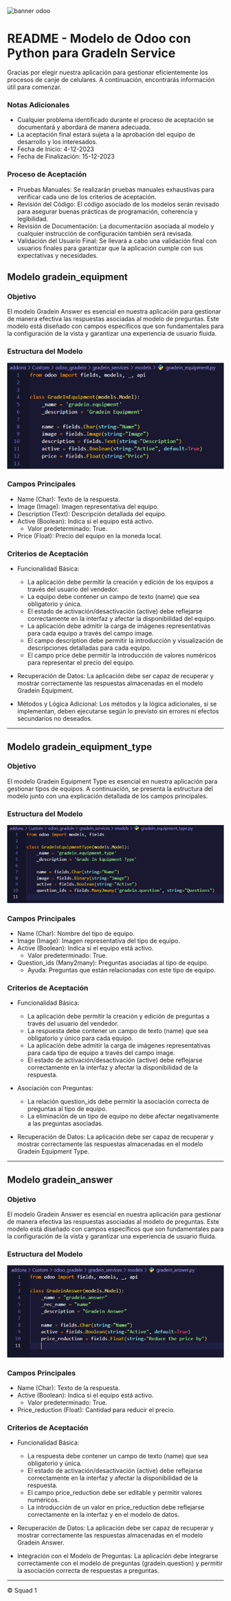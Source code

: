 <img src="https://www.orbit.es/wp-content/uploads/2022/08/unete-a-la-gestion-de-clientes-simplificada-con-odoo-crm.jpg" alt="banner odoo">

# README - Modelo de Odoo con Python para GradeIn Service

Gracias por elegir nuestra aplicación para gestionar eficientemente los procesos de canje de celulares. A continuación, encontrarás información útil para comenzar.

### Notas Adicionales

- Cualquier problema identificado durante el proceso de aceptación se documentará y abordará de manera adecuada.
- La aceptación final estará sujeta a la aprobación del equipo de desarrollo y los interesados.
- Fecha de Inicio: 4-12-2023
- Fecha de Finalización: 15-12-2023

### Proceso de Aceptación

- Pruebas Manuales: Se realizarán pruebas manuales exhaustivas para verificar cada uno de los criterios de aceptación.
- Revisión del Código: El código asociado de los modelos serán revisado para asegurar buenas prácticas de programación, coherencia y legibilidad.
- Revisión de Documentación: La documentación asociada al modelo y cualquier instrucción de configuración también será revisada.
- Validación del Usuario Final: Se llevará a cabo una validación final con usuarios finales para garantizar que la aplicación cumple con sus expectativas y necesidades.

## **Modelo gradein_equipment**

### Objetivo

El modelo Gradein Answer es esencial en nuestra aplicación para gestionar de manera efectiva las respuestas asociadas al modelo de preguntas. Este modelo está diseñado con campos específicos que son fundamentales para la configuración de la vista y garantizar una experiencia de usuario fluida.

### Estructura del Modelo

![Alt text](image-2.png)

### Campos Principales

- Name (Char): Texto de la respuesta.
- Image (Image): Imagen representativa del equipo.
- Description (Text): Descripción detallada del equipo.
- Active (Boolean): Indica si el equipo está activo.
    - Valor predeterminado: True.
- Price (Float): Precio del equipo en la moneda local.

### Criterios de Aceptación

- Funcionalidad Básica:
    - La aplicación debe permitir la creación y edición de los equipos a través del usuario del vendedor.
    - La equipo debe contener un campo de texto (name) que sea obligatorio y única.
    - El estado de activación/desactivación (active) debe reflejarse correctamente en la interfaz y afectar la disponibilidad del equipo.
    - La aplicación debe admitir la carga de imágenes representativas para cada equipo a través del campo image.
    - El campo description debe permitir la introducción y visualización de descripciones detalladas para cada equipo.
    - El campo price debe permitir la introducción de valores numéricos para representar el precio del equipo.

- Recuperación de Datos: La aplicación debe ser capaz de recuperar y mostrar correctamente las respuestas almacenadas en el modelo Gradein Equipment. 
- Métodos y Lógica Adicional: Los métodos y la lógica adicionales, si se implementan, deben ejecutarse según lo previsto sin errores ni efectos secundarios no deseados.

---

## **Modelo gradein_equipment_type**

### Objetivo

El modelo Gradein Equipment Type es esencial en nuestra aplicación para gestionar tipos de equipos. A continuación, se presenta la estructura del modelo junto con una explicación detallada de los campos principales.

### Estructura del Modelo

![Alt text](image-1.png)

### Campos Principales

- Name (Char): Nombre del tipo de equipo.
- Image (Image): Imagen representativa del tipo de equipo.
- Active (Boolean): Indica si el equipo está activo.
    - Valor predeterminado: True.
- Question_ids (Many2many): Preguntas asociadas al tipo de equipo.
    - Ayuda: Preguntas que están relacionadas con este tipo de equipo.

### Criterios de Aceptación

- Funcionalidad Básica:
    - La aplicación debe permitir la creación y edición de preguntas a través del usuario del vendedor.
    - La respuesta debe contener un campo de texto (name) que sea obligatorio y único para cada equipo.
    - La aplicación debe admitir la carga de imágenes representativas para cada tipo de equipo a través del campo image.
    - El estado de activación/desactivación (active) debe reflejarse correctamente en la interfaz y afectar la disponibilidad de la respuesta.

- Asociación con Preguntas:
    - La relación question_ids debe permitir la asociación correcta de preguntas al tipo de equipo.
    - La eliminación de un tipo de equipo no debe afectar negativamente a las preguntas asociadas.

- Recuperación de Datos: La aplicación debe ser capaz de recuperar y mostrar correctamente las respuestas almacenadas en el modelo Gradein Equipment Type.

---

## **Modelo gradein_answer**

### Objetivo

El modelo Gradein Answer es esencial en nuestra aplicación para gestionar de manera efectiva las respuestas asociadas al modelo de preguntas. Este modelo está diseñado con campos específicos que son fundamentales para la configuración de la vista y garantizar una experiencia de usuario fluida.

### Estructura del Modelo

![Alt text](image.png)

### Campos Principales

- Name (Char): Texto de la respuesta.
- Active (Boolean): Indica si el equipo está activo.
    - Valor predeterminado: True.
- Price_reduction (Float): Cantidad para reducir el precio.

### Criterios de Aceptación

- Funcionalidad Básica:
    - La respuesta debe contener un campo de texto (name) que sea obligatorio y única.
    - El estado de activación/desactivación (active) debe reflejarse correctamente en la interfaz y afectar la disponibilidad de la respuesta.
    - El campo price_reduction debe ser editable y permitir valores numéricos.
    - La introducción de un valor en price_reduction debe reflejarse correctamente en la interfaz y en el modelo de datos. 

- Recuperación de Datos: La aplicación debe ser capaz de recuperar y mostrar correctamente las respuestas almacenadas en el modelo Gradein Answer. 
- Integración con el Modelo de Preguntas: La aplicación debe integrarse correctamente con el modelo de preguntas (gradein.question) y permitir la asociación correcta de respuestas a preguntas.

---
© Squad 1